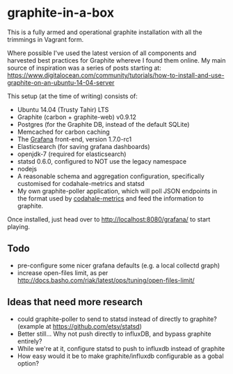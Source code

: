graphite-in-a-box
=================

This is a fully armed and operational graphite installation with all the trimmings in Vagrant form.

Where possible I've used the latest version of all components and harvested best practices for Graphite whereve I found them online. My main source of inspiration was a series of posts starting at: <https://www.digitalocean.com/community/tutorials/how-to-install-and-use-graphite-on-an-ubuntu-14-04-server>

This setup (at the time of writing) consists of:

- Ubuntu 14.04 (Trusty Tahir) LTS
- Graphite (carbon + graphite-web) v0.9.12
- Postgres (for the Graphite DB, instead of the default SQLite)
- Memcached for carbon caching
- The [Grafana](http://grafana.org/) front-end, version 1.7.0-rc1
- Elasticsearch (for saving grafana dashboards)
- openjdk-7 (required for elasticsearch)
- statsd 0.6.0, configured to NOT use the legacy namespace
- nodejs
- A reasonable schema and aggregation configuration, specifically customised for codahale-metrics and statsd
- My own graphite-poller application, which will poll JSON endpoints in the format used by [codahale-metrics](http://metrics.codahale.com/) and feed the information to graphite.

Once installed, just head over to <http://localhost:8080/grafana/> to start playing.

Todo
----

- pre-configure some nicer grafana defaults (e.g. a local collectd graph)
- increase open-files limit, as per <http://docs.basho.com/riak/latest/ops/tuning/open-files-limit/>


Ideas that need more research
-----------------------------

- could graphite-poller to send to statsd instead of directly to graphite? (example at <https://github.com/etsy/statsd>)
- Better still... Why not push directly to influxDB, and bypass graphite entirely?
- While we're at it, configure statsd to push to influxdb instead of graphite
- How easy would it be to make graphite/influxdb configurable as a gobal option?


